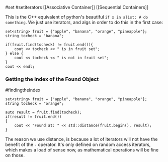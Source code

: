 #set #setiterators
[[Associative Container]] [[Sequential Containers]]

This is the C++ equivalent of python's beautiful `if x in alist: # do something`. 
We just use iterators, and algs in order to do this in the first case: 
```
set<string> fruit = {"apple", "banana", "orange", "pineapple"};
string tocheck = "banana"; 

if(fruit.find(tocheck) != fruit.end()){ 
	cout << tocheck << " is in fruit set";
} else { 
	cout << tocheck << " is not in fruit set";
}
cout << endl;
```

### Getting the Index of the Found Object
#findingtheindex
```
set<string> fruit = {"apple", "banana", "orange", "pineapple"};
string tocheck = "orange";

auto result = fruit.find(tocheck);
if(result != fruit.end())
{ 
	cout << "Found at: " << std::distance(fruit.begin(), result);
}
```
The reason we use distance, is because a lot of iterators will not have the benefit of the `-` operator. It's only defined on random access iterators, which makes a load of sense now, as mathematical operations will be fine on those. 